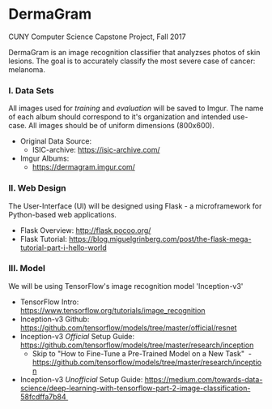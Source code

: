 # DermaGram
CUNY Computer Science Capstone Project, Fall 2017  

DermaGram is an image recognition classifier that analyzses photos of skin lesions. The goal is to accurately classify the most severe case of cancer: melanoma.

### I. Data Sets
All images used for *training* and *evaluation* will be saved to Imgur. The name of each album should correspond to it's organization and intended use-case. All images should be of uniform dimensions (800x600).
* Original Data Source: 
  - ISIC-archive: https://isic-archive.com/
* Imgur Albums:
  - https://dermagram.imgur.com/

### II. Web Design
The User-Interface (UI) will be designed using Flask - a microframework for Python-based web applications.
* Flask Overview: http://flask.pocoo.org/
* Flask Tutorial: https://blog.miguelgrinberg.com/post/the-flask-mega-tutorial-part-i-hello-world

### III. Model
We will be using TensorFlow's image recognition model 'Inception-v3'
* TensorFlow Intro: https://www.tensorflow.org/tutorials/image_recognition
* Inception-v3 Github: https://github.com/tensorflow/models/tree/master/official/resnet
* Inception-v3 *Official* Setup Guide: https://github.com/tensorflow/models/tree/master/research/inception
  - Skip to "How to Fine-Tune a Pre-Trained Model on a New Task"
  - https://github.com/tensorflow/models/tree/master/research/inception
* Inception-v3 *Unofficial* Setup Guide: https://medium.com/towards-data-science/deep-learning-with-tensorflow-part-2-image-classification-58fcdffa7b84 
